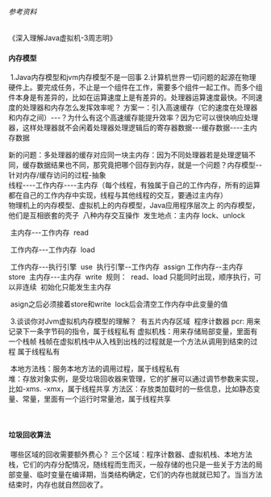 ###### 参考资料

《深入理解Java虚拟机-3周志明》

#### 内存模型

​		1.Java内存模型和jvm内存模型不是一回事
​		2.计算机世界一切问题的起源在物理硬件上。要完成任务，不止是一个组件在工作，需要多个组件一起工作。而多个组件本身是有差异的，比如在运算速度上是有差异的。处理器运算速度最快。
​		不同速度的处理器和内存怎么发挥效率呢？
​				方案一：引入高速缓存（它的速度在处理器和内存之间）---？为什么有这个高速缓存能提升效率？因为它可以很快响应处理器，这样处理器就不会闲着
​				处理器处理逻辑后的寄存器数据---缓存数据----主内存数据

​				新的问题：多处理器的缓存对应同一块主内存：因为不同处理器若是处理逻辑不同，缓存数据结果也不同，那究竟把哪个回存到内存，就是一个问题？
​				内存模型--针对内存/缓存访问的过程-抽象	
​				线程----工作内存----主内存（每个线程，有独属于自己的工作内存，所有的运算都在自己的工作内存中实现，线程与其他线程的交互，要通过主内存）		
​				物理机上的内存模型、虚拟机上的内存模型，Java应用程序层次上 的内存模型，他们是互相嵌套的壳子
​				八种内存交互操作
​						发生地点：主内存
​								lock、unlock

​										   主内存---工作内存
​													read

​										   工作内存---工作内存
​													load

​											工作内存---执行引擎
​														use
​											执行引擎--工作内存
​														assign
​										  工作内存--主内存
​													store
​										  主内存---主内存
​													write
​						规则：
​								read、load 只能同时出现，顺序执行，可以非连续
​								初始化只能发生主内存

​								asign之后必须接着store和write
​								lock后会清空工作内存中此变量的值			



​					3.谈谈你对Jvm虚拟机内存模型的理解？
​							有五片内存区域
​							程序计数器 pcr: 用来记录下一条字节码的指令，属于线程私有
​							虚拟机栈：用来存储局部变量，里面有一个栈帧
​												栈帧在虚拟机栈中从入栈到出栈的过程就是一个方法从调用到结束的过程
​												属于线程私有													

​							本地方法栈：服务本地方法的调用过程，属于线程私有	
​							堆：存放对象实例，是受垃圾回收器来管理，它的扩展可以通过调节参数来实现，比如-xms. -xmx，属于线程共享
​							方法区：存放类加载时的一些信息，比如静态变量、常量，里面有一个运行时常量池，属于线程共享

​					

#### 垃圾回收算法

​		哪些区域的回收需要额外费心？
​				三个区域：程序计数器、虚拟机栈、本地方法栈，它们的内存分配情况，随线程而生而灭，一般存储的也只是一些关于方法的局部变量、临时变量
​									在编译期，当类结构确定，它们的内存也就就已知了。当当方法结束时，内存也就自然回收了。





#### 